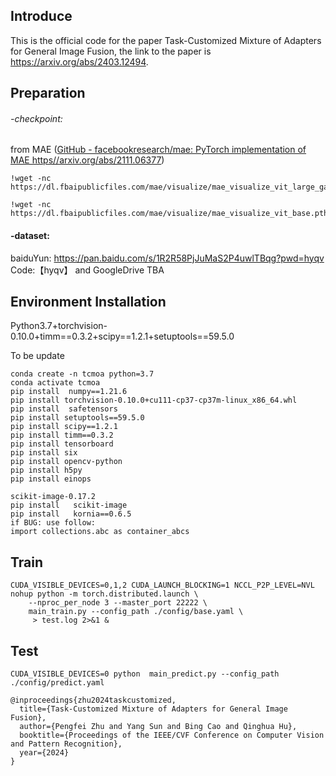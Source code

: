 ## Introduce

This is the official code for the paper Task-Customized Mixture of Adapters for General Image Fusion, the link to the paper is https://arxiv.org/abs/2403.12494.


## Preparation

###### -checkpoint:

from MAE ([GitHub - facebookresearch/mae: PyTorch implementation of MAE https//arxiv.org/abs/2111.06377](https://github.com/facebookresearch/mae))

```
!wget -nc https://dl.fbaipublicfiles.com/mae/visualize/mae_visualize_vit_large_ganloss.pth
```

```
!wget -nc https://dl.fbaipublicfiles.com/mae/visualize/mae_visualize_vit_base.pth
```

#### -dataset:
baiduYun: https://pan.baidu.com/s/1R2R58PjJuMaS2P4uwlTBqg?pwd=hyqv  Code:【hyqv】
and GoogleDrive TBA

## Environment Installation

Python3.7+torchvision-0.10.0+timm==0.3.2+scipy==1.2.1+setuptools==59.5.0

To be update

```
conda create -n tcmoa python=3.7 
conda activate tcmoa
pip install  numpy==1.21.6
pip install torchvision-0.10.0+cu111-cp37-cp37m-linux_x86_64.whl 
pip install  safetensors
pip install setuptools==59.5.0 
pip install scipy==1.2.1 
pip install timm==0.3.2  
pip install tensorboard 
pip install six 
pip install opencv-python 
pip install h5py 
pip install einops 

scikit-image-0.17.2
pip install   scikit-image
pip install   kornia==0.6.5
if BUG: use follow:
import collections.abc as container_abcs
```

## Train

```
CUDA_VISIBLE_DEVICES=0,1,2 CUDA_LAUNCH_BLOCKING=1 NCCL_P2P_LEVEL=NVL nohup python -m torch.distributed.launch \
    --nproc_per_node 3 --master_port 22222 \
    main_train.py --config_path ./config/base.yaml \
     > test.log 2>&1 & 
```
## Test
```
CUDA_VISIBLE_DEVICES=0 python  main_predict.py --config_path ./config/predict.yaml 
```

```
@inproceedings{zhu2024taskcustomized,
  title={Task-Customized Mixture of Adapters for General Image Fusion},
  author={Pengfei Zhu and Yang Sun and Bing Cao and Qinghua Hu},
  booktitle={Proceedings of the IEEE/CVF Conference on Computer Vision and Pattern Recognition},
  year={2024}
}
```

